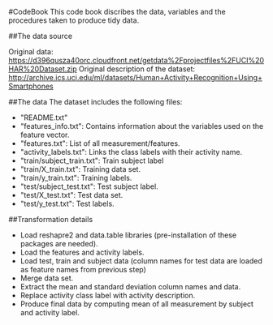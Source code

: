#CodeBook
This code book discribes the data, variables and the procedures taken to produce tidy data.

##The data source

Original data: https://d396qusza40orc.cloudfront.net/getdata%2Fprojectfiles%2FUCI%20HAR%20Dataset.zip
Original description of the dataset: http://archive.ics.uci.edu/ml/datasets/Human+Activity+Recognition+Using+Smartphones

##The data
The dataset includes the following files:

* "README.txt"
* "features_info.txt": Contains information about the variables used on the feature vector.
* "features.txt": List of all measurement/features.
* "activity_labels.txt": Links the class labels with their activity name.
* "train/subject_train.txt": Train subject label
* "train/X_train.txt": Training data set.
* "train/y_train.txt": Training labels.
* "test/subject_test.txt": Test subject label.
* "test/X_test.txt": Test data set.
* "test/y_test.txt": Test labels.

##Transformation details

* Load reshapre2 and data.table libraries (pre-installation of these packages are needed).
* Load the features and activity labels.
* Load test, train and subject data (column names for test data are loaded as feature names from previous step)
* Merge data set.
* Extract the mean and standard deviation column names and data.
* Replace activity class label with activity description. 
* Produce final data by computing mean of all measurement by subject and activity label.
